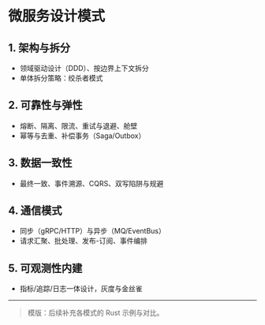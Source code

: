 ﻿# 微服务设计模式

## 1. 架构与拆分

- 领域驱动设计（DDD）、按边界上下文拆分
- 单体拆分策略：绞杀者模式

## 2. 可靠性与弹性

- 熔断、隔离、限流、重试与退避、舱壁
- 幂等与去重、补偿事务（Saga/Outbox）

## 3. 数据一致性

- 最终一致、事件溯源、CQRS、双写陷阱与规避

## 4. 通信模式

- 同步（gRPC/HTTP）与异步（MQ/EventBus）
- 请求汇聚、批处理、发布-订阅、事件编排

## 5. 可观测性内建

- 指标/追踪/日志一体设计，灰度与金丝雀

---

> 模版：后续补充各模式的 Rust 示例与对比。
